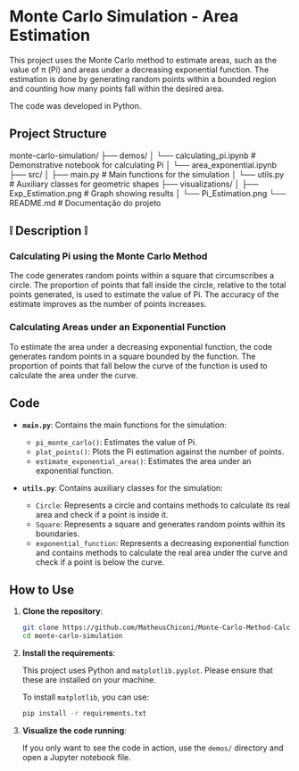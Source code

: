 # Monte Carlo Simulation - Area Estimation

This project uses the Monte Carlo method to estimate areas, such as the value of π (Pi) and areas under a decreasing exponential function. The estimation is done by generating random points within a bounded region and counting how many points fall within the desired area.

The code was developed in Python.

## Project Structure

monte-carlo-simulation/
├── demos/
│   └── calculating_pi.ipynb     # Demonstrative notebook for calculating Pi
│   └── area_exponential.ipynb
├── src/
│   ├── main.py                  # Main functions for the simulation
│   └── utils.py                 # Auxiliary classes for geometric shapes
├── visualizations/
│   ├── Exp_Estimation.png       # Graph showing results
│   └── Pi_Estimation.png
└── README.md                    # Documentação do projeto


## ❕ Description ❕

### Calculating Pi using the Monte Carlo Method

The code generates random points within a square that circumscribes a circle. The proportion of points that fall inside the circle, relative to the total points generated, is used to estimate the value of Pi. The accuracy of the estimate improves as the number of points increases.

### Calculating Areas under an Exponential Function

To estimate the area under a decreasing exponential function, the code generates random points in a square bounded by the function. The proportion of points that fall below the curve of the function is used to calculate the area under the curve.

## Code

- **`main.py`**: Contains the main functions for the simulation:
  - `pi_monte_carlo()`: Estimates the value of Pi.
  - `plot_points()`: Plots the Pi estimation against the number of points.
  - `estimate_exponential_area()`: Estimates the area under an exponential function.

- **`utils.py`**: Contains auxiliary classes for the simulation:
  - `Circle`: Represents a circle and contains methods to calculate its real area and check if a point is inside it.
  - `Square`: Represents a square and generates random points within its boundaries.
  - `exponential_function`: Represents a decreasing exponential function and contains methods to calculate the real area under the curve and check if a point is below the curve.

## How to Use

1. **Clone the repository**:

   ```bash
   git clone https://github.com/MatheusChiconi/Monte-Carlo-Method-Calculator.git
   cd monte-carlo-simulation

2. **Install the requirements**:

   This project uses Python and `matplotlib.pyplot`. Please ensure that these are installed on your machine.
   
   To install `matplotlib`, you can use:
   ```bash
   pip install -r requirements.txt

3. **Visualize the code running**:
    
    If you only want to see the code in action, use the `demos/` directory and open a Jupyter notebook file.